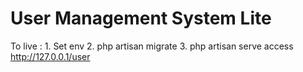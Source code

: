 # User Management System Lite

To live : 1. Set env
          2. php artisan migrate
          3. php artisan serve
          access http://127.0.0.1/user

